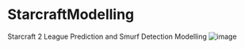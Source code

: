 # StarcraftModelling
Starcraft 2 League Prediction and Smurf Detection Modelling
![image](https://bnetcmsus-a.akamaihd.net/cms/blog_thumbnail/ay/AYJ0P9WLD7IP1602720127239.jpg)